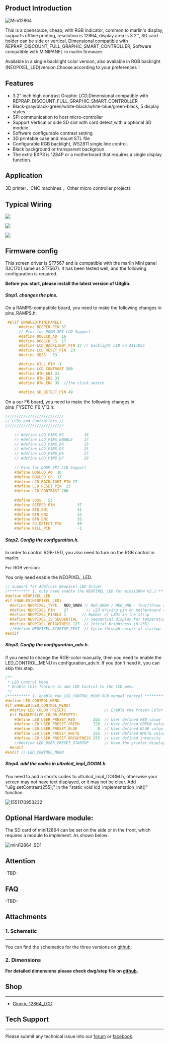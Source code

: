 ## Product Introduction


![Mini12864](images/Generic_12864_TOP.png)

This is a opensouce, cheap, with RGB indicator, common to marlin's display, supports offline printing, resolution is 12864, display area is 3.2'', SD card holder can be side or vertical, Dimensional compatible with REPRAP_DISCOUNT_FULL_GRAPHIC_SMART_CONTROLLER, Software compatible with MINIPANEL in marlin firmware.

Available in a single backlight color version, also available in RGB backlight (NEOPIXEL_LED)version.Choose according to your preferences！

## Features

- 3.2" inch high contrast Graphic LCD,Dimensional compatible with REPRAP_DISCOUNT_FULL_GRAPHIC_SMART_CONTROLLER
- Black-gray/black-green/white-black/white-blue/green-black, 5 display styles
- SPI communication to host micro-controller
- Support Vertical or side SD slot with card detect,with a optional  SD module
- Software configurable contrast setting
- 3D printable case and mount STL file 
- Configurable RGB backlight, WS2811 single line control.
- Black background or transparent backgroun.
- The extra EXP3 is 1284P or a motherboard that requires a single display function.



## Application

3D printer，CNC machines ，Other micro controller projects



## Typical  Wiring
![](images/)

![](images/Mini12864-EXP1.svg)

![](images/Mini12864-EXP2.svg)



## Firmware config

This screen driver is ST7567 and is compatible with the marlin Mini panel (UC1701,same as ST7567). It has been tested well, and the following configuration is required.

**Before you start, please install the latest version of U8glib.**

##### Step1. changes the pins.

On a RAMPS-compatible board, you need to make the following changes in pins_RAMPS.h:

``` cpp tab='pins_RAMPS.h'
 #elif ENABLED(MINIPANEL)
      #define BEEPER_PIN 37
      // Pins for DOGM SPI LCD Support
      #define DOGLCD_A0  16
      #define DOGLCD_CS  17
      #define LCD_BACKLIGHT_PIN 27 // backlight LED on A11/D65
      #define LCD_RESET_PIN  23
      #define SDSS   53

      #define KILL_PIN -1
      #define LCD_CONTRAST 200
      #define BTN_EN1 31
      #define BTN_EN2 33
      #define BTN_ENC 35  //the click switch
    
      #define SD_DETECT_PIN 49
```

On a our F6 board, you need to make the following changes in pins_FYSETC_F6_V13.h:


``` cpp tab='pins_FYSETC_F6_V13.h'
//////////////////////////
// LCDs and Controllers //
//////////////////////////

    // #define LCD_PINS_RS         16
    // #define LCD_PINS_ENABLE     17
    // #define LCD_PINS_D4         23
    // #define LCD_PINS_D5         25
    // #define LCD_PINS_D6         27
    // #define LCD_PINS_D7         29
    
    // Pins for DOGM SPI LCD Support
    #define DOGLCD_A0  16
    #define DOGLCD_CS  17
    #define LCD_BACKLIGHT_PIN 27 
    #define LCD_RESET_PIN  23
    #define LCD_CONTRAST 200
    
    #define SDSS   53
    #define BEEPER_PIN          37
    #define BTN_EN1             31
    #define BTN_EN2             33
    #define BTN_ENC             35
    #define SD_DETECT_PIN       49
    #define KILL_PIN            -1
```
##### Step2. Config the configuration.h. 

In order to control RGB-LED, you also need to turn on the RGB control in marlin.

For RGB version:

You only need enable the NEOPIXEL_LED.

``` cpp tab='configration.h'
// Support for Adafruit Neopixel LED driver
/********** 1. only need enable the NEOPINEL_LED for mini12864 V2.1 **********/
#define NEOPIXEL_LED
#if ENABLED(NEOPIXEL_LED)
  #define NEOPIXEL_TYPE   NEO_GRBW // NEO_GRBW / NEO_GRB - four/three channel driver type (defined in Adafruit_NeoPixel.h)
  #define NEOPIXEL_PIN    27        // LED driving pin on motherboard 4 => D4 (EXP2-5 on Printrboard) / 30 => PC7 (EXP3-13 on Rumba)
  #define NEOPIXEL_PIXELS 1       // Number of LEDs in the strip
  #define NEOPIXEL_IS_SEQUENTIAL   // Sequential display for temperature change - LED by LED. Disable to change all LEDs at once.
  #define NEOPIXEL_BRIGHTNESS 127  // Initial brightness (0-255)
  //#define NEOPIXEL_STARTUP_TEST  // Cycle through colors at startup
#endif
```

##### Step3. Config the configuration_adv.h.

If you need to change the RGB-color manually,  then you need to enable the LED_CONTROL_MENU in configuration_adv.h. If you don't need it, you can skip this step.

``` cpp tab='configration_adv.h'
/**
 * LED Control Menu
 * Enable this feature to add LED Control to the LCD menu
 */
/********** 1. enable the LED_CONTROL_MENU RGB manual control **********/
#define LED_CONTROL_MENU
#if ENABLED(LED_CONTROL_MENU)
  #define LED_COLOR_PRESETS                 // Enable the Preset Color menu option
  #if ENABLED(LED_COLOR_PRESETS)
    #define LED_USER_PRESET_RED        255  // User defined RED value
    #define LED_USER_PRESET_GREEN      128  // User defined GREEN value
    #define LED_USER_PRESET_BLUE         0  // User defined BLUE value
    #define LED_USER_PRESET_WHITE      255  // User defined WHITE value
    #define LED_USER_PRESET_BRIGHTNESS 255  // User defined intensity
    //#define LED_USER_PRESET_STARTUP       // Have the printer display the user preset color on startup
  #endif
#endif // LED_CONTROL_MENU
```

##### Step4. add the codes in ultralcd_impl_DOGM.h.

You need to add a shorts codes to ultralcd_impl_DOGM.h, otherwise your screen may not have text displayed, or it may not be clear.
Add  "u8g.setContrast(255);" in the "static void lcd_implementation_init()" function:

![1551170953232](images/1551170953232.png)

## Optional Hardware module:

The SD card of mini12864 can be  set on the side or in the front,  which requires a module to implement. As shown below:

![mini12864_SD1](images/EXT_SD_V11.png)

## Attention

-TBD-

## FAQ

-TBD-

## Attachments
### 1. Schematic

---------

You can find the schematics for the three versions on [github](https://github.com/FYSETC/Generic-12864-panel).



### 2. Dimensions

**For detailed dimensions please check dwg/step file on [github](https://github.com/FYSETC/Generic-12864-panel).**



## Shop

---
- [Gineric 12864_LCD]( https://www.aliexpress.com/item/33029483516.html )



## Tech Support

---
Please submit any technical issue into our [forum](http://forum.fysetc.com/) or [facebook](https://www.facebook.com/groups/197476557529090/).


